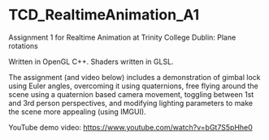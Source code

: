 # TCD_RealtimeAnimation_A1
Assignment 1 for Realtime Animation at Trinity College Dublin: Plane rotations

Written in OpenGL C++. Shaders written in GLSL.

The assignment (and video below) includes a demonstration of gimbal lock using Euler angles, overcoming it using quaternions, free flying around the scene using a quaternion based camera movement, toggling between 1st and 3rd person perspectives, and modifying lighting parameters to make the scene more appealing (using IMGUI).

YouTube demo video: https://www.youtube.com/watch?v=bGt7S5pHhe0
